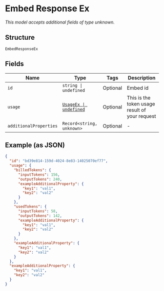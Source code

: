 
# Embed Response Ex

*This model accepts additional fields of type unknown.*

## Structure

`EmbedResponseEx`

## Fields

| Name | Type | Tags | Description |
|  --- | --- | --- | --- |
| `id` | `string \| undefined` | Optional | Embed id |
| `usage` | [`UsageEx \| undefined`](../../doc/models/usage-ex.md) | Optional | This is the token usage result of your request |
| `additionalProperties` | `Record<string, unknown>` | Optional | - |

## Example (as JSON)

```json
{
  "id": "bd39e814-159d-4024-8e83-14025070ef77",
  "usage": {
    "billedTokens": {
      "inputTokens": 156,
      "outputTokens": 240,
      "exampleAdditionalProperty": {
        "key1": "val1",
        "key2": "val2"
      }
    },
    "usedTokens": {
      "inputTokens": 58,
      "outputTokens": 142,
      "exampleAdditionalProperty": {
        "key1": "val1",
        "key2": "val2"
      }
    },
    "exampleAdditionalProperty": {
      "key1": "val1",
      "key2": "val2"
    }
  },
  "exampleAdditionalProperty": {
    "key1": "val1",
    "key2": "val2"
  }
}
```

